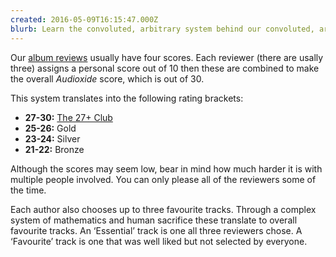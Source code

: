 ```yaml
---
created: 2016-05-09T16:15:47.000Z
blurb: Learn the convoluted, arbitrary system behind our convoluted, arbitrary album reviews. There is a method to the madness, we swear.
---
```


Our [album reviews](/reviews/) usually have four scores. Each reviewer (there are usally three) assigns a personal score out of 10 then these are combined to make the overall *Audioxide* score, which is out of 30.

This system translates into the following rating brackets:

- **27-30:** [The 27+ Club](/tags/27-plus-club/)
- **25-26:** Gold
- **23-24:** Silver
- **21-22:** Bronze

Although the scores may seem low, bear in mind how much harder it is with multiple people involved. You can only please all of the reviewers some of the time.

Each author also chooses up to three favourite tracks. Through a complex system of mathematics and human sacrifice these translate to overall favourite tracks. An ‘Essential’ track is one all three reviewers chose. A ‘Favourite’ track is one that was well liked but not selected by everyone.
